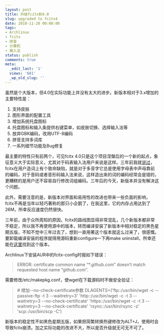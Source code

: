 ```yaml
---
layout: post
title: 升级fcitx到4.0
slug: upgraded to fcitx4
date: 2010-11-20 00:00:00
tags:
- Archlinux
- fcitx
- 拼音
- 计算机
- 输入法
status: publish
comments: true
meta:
  _edit_last: '1'
  views: '681'
  _wp_old_slug: ''
---
```

虽然是个大版本，但4.0在实际功能上并没有太大的进步。新版本相对于3.x增加的主要特性是：

<ol>
  <li>支持皮肤</li>
  <li>图形界面的配置工具</li>
  <li>增加系统托盘图标</li>
  <li>托盘图标和输入条提供右键菜单，如皮肤切换、选择输入法等</li>
  <li>放弃GBK编码，改用UTF-8编码</li>
  <li>拼音支持多词库</li>
  <li>一系列细节功能及Bug修复</li>
</ol>

最主要的特性只有前两个，可见fcitx 4.0只是这个项目涅槃后的一个新的起点，象征意义大于实际意义，尤其对于码表输入法用户来说是这样。三年前我就<a href="http://0x3f.org/?p=185">说过</a>，fcitx在用户造词上有个致命缺陷，就是对于多音字它总是使用字母表中声母靠前的编码，对于音码或者音形码输入法来说，这样造出来的词的编码经常会是错的，更糟糕的是用户还不容易自行修改词组编码。三年后的今天，新版本并没有解决这个问题。

此外，需要注意的是，新版本对界面和易用性的改进也带来一些负面的影响，fcitx不再是当年以轻巧著称的那只小企鹅了，在我这里，它的内存占用达到了26M，所幸反应速度仍然很快。

三年前，由于众所周知的原因，fcitx的路线图显得非常混乱，几个新版本都非常不稳定，所以我不再使用源中的版本，转而编译安装了新版本中相对稳定的黑色星期五版，不知不觉中三年过去了，想到一直用著这个版本就这么过来了，很感慨。要卸载编译安装的程序就得用源码重新configure一下再make uninstall，所幸还能在<a href="http://www.fcitx.org/download/fcitx-3.5-BlackFri.tar.bz2">这里</a>找到这个版本。

Archlinux下安装AUR中的fcitx-config时报如下错误：

<blockquote>
ERROR: certificate common name “*.github.com” doesn’t match requested host name “github.com”.
</blockquote>

需要修改/etc/makepkg.conf，使wget在下载源码时不做安全验证：

<blockquote>
# 增加--no-check-certificate参数
DLAGENTS=('ftp::/usr/bin/wget -c --passive-ftp -t 3 --waitretry=3'
          'http::/usr/bin/wget -c -t 3 --waitretry=3 --no-check-certificate'
          'https::/usr/bin/wget -c -t 3 --waitretry=3 --no-check-certificate'
          'rsync::/usr/bin/rsync -z'
          'scp::/usr/bin/scp -C')
</blockquote>

新版本的稳定性不如黑色星期五版，如果把简繁转换热键修改为ALT+J，使用时会导致fcitx崩溃。加之实际功能的改进不大，所以是否升级就无可无不可了。
